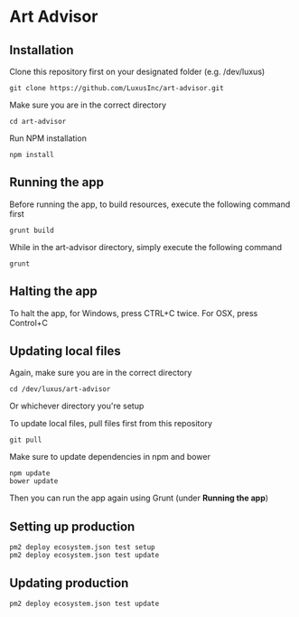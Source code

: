 # Art Advisor

## Installation

Clone this repository first on your designated folder (e.g. /dev/luxus)
```
git clone https://github.com/LuxusInc/art-advisor.git
```
Make sure you are in the correct directory
```
cd art-advisor
```
Run NPM installation
```
npm install
```

## Running the app

Before running the app, to build resources, execute the following command first
```
grunt build
```

While in the art-advisor directory, simply execute the following command
```
grunt
```

## Halting the app

To halt the app, for Windows, press CTRL+C twice. For OSX, press Control+C

## Updating local files

Again, make sure you are in the correct directory
```
cd /dev/luxus/art-advisor
```
Or whichever directory you're setup


To update local files, pull files first from this repository
```
git pull
```
Make sure to update dependencies in npm and bower
```
npm update
bower update
```
Then you can run the app again using Grunt (under **Running the app**)

Setting up production
---------------------
	pm2 deploy ecosystem.json test setup
	pm2 deploy ecosystem.json test update

Updating production
-------------------
	pm2 deploy ecosystem.json test update

